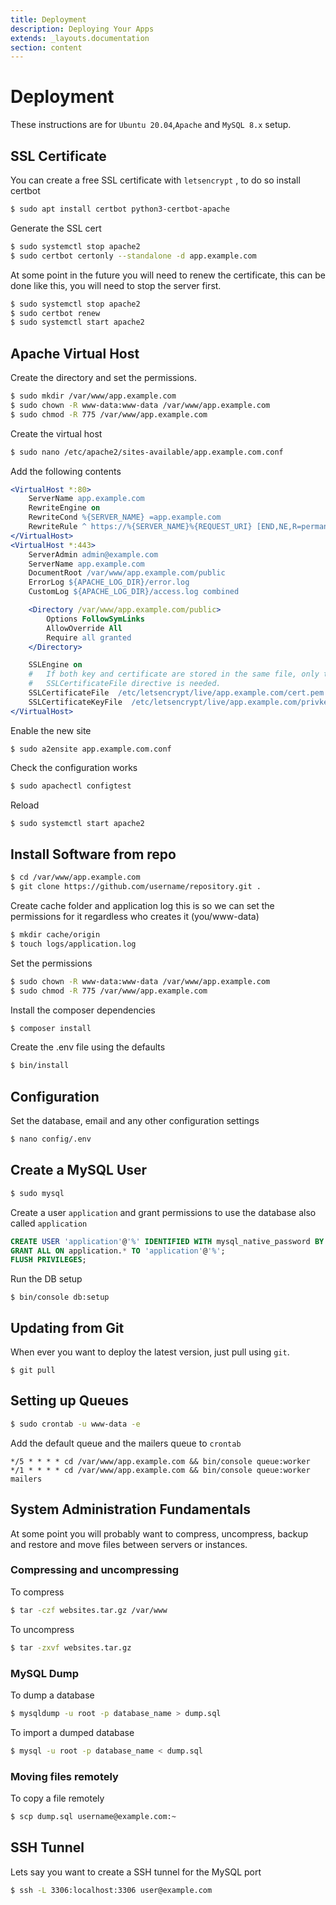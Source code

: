 ```yaml
---
title: Deployment
description: Deploying Your Apps
extends: _layouts.documentation
section: content
---
```

# Deployment

These instructions are for `Ubuntu 20.04`,`Apache` and `MySQL 8.x` setup.

## SSL Certificate

You can create a free SSL certificate with `letsencrypt` , to do so install certbot

```bash
$ sudo apt install certbot python3-certbot-apache
```

Generate the SSL cert

```bash
$ sudo systemctl stop apache2
$ sudo certbot certonly --standalone -d app.example.com
```

At some point in the future you will need to renew the certificate, this can be done like this, you will need to stop the server first.

```bash
$ sudo systemctl stop apache2
$ sudo certbot renew
$ sudo systemctl start apache2
```

## Apache Virtual Host

Create the directory and set the permissions.

```bash
$ sudo mkdir /var/www/app.example.com
$ sudo chown -R www-data:www-data /var/www/app.example.com
$ sudo chmod -R 775 /var/www/app.example.com
```

Create the virtual host


```bash
$ sudo nano /etc/apache2/sites-available/app.example.com.conf
```

Add the following contents

```apache
<VirtualHost *:80> 
    ServerName app.example.com
    RewriteEngine on
    RewriteCond %{SERVER_NAME} =app.example.com
    RewriteRule ^ https://%{SERVER_NAME}%{REQUEST_URI} [END,NE,R=permanent]
</VirtualHost>
<VirtualHost *:443>
    ServerAdmin admin@example.com
    ServerName app.example.com
    DocumentRoot /var/www/app.example.com/public
    ErrorLog ${APACHE_LOG_DIR}/error.log
    CustomLog ${APACHE_LOG_DIR}/access.log combined

    <Directory /var/www/app.example.com/public>
        Options FollowSymLinks
        AllowOverride All
        Require all granted
    </Directory>

    SSLEngine on
    #   If both key and certificate are stored in the same file, only the
    #   SSLCertificateFile directive is needed.
    SSLCertificateFile  /etc/letsencrypt/live/app.example.com/cert.pem
    SSLCertificateKeyFile  /etc/letsencrypt/live/app.example.com/privkey.pem
</VirtualHost>
```


Enable the new site

```
$ sudo a2ensite app.example.com.conf
```

Check the configuration works

``` bash
$ sudo apachectl configtest
```

Reload

```bash
$ sudo systemctl start apache2
```

## Install Software from repo


```bash
$ cd /var/www/app.example.com
$ git clone https://github.com/username/repository.git .
```

Create cache folder and application log this is so we can set the permissions for it regardless who creates it (you/www-data)

```bash
$ mkdir cache/origin
$ touch logs/application.log
```

Set the permissions

```bash
$ sudo chown -R www-data:www-data /var/www/app.example.com
$ sudo chmod -R 775 /var/www/app.example.com
```

Install the composer dependencies

```bash
$ composer install
```

Create the .env file using the defaults

```bash
$ bin/install
```

## Configuration

Set the database, email and any other configuration settings

```bash
$ nano config/.env
```

## Create a MySQL User

```bash
$ sudo mysql
```

Create a user `application` and grant permissions to use the database also called `application`

```sql
CREATE USER 'application'@'%' IDENTIFIED WITH mysql_native_password BY 'secret!';
GRANT ALL ON application.* TO 'application'@'%';
FLUSH PRIVILEGES;
```

Run the DB setup

```
$ bin/console db:setup
```

## Updating from Git

When ever you want to deploy the latest version, just pull using `git`.

```
$ git pull
```

## Setting up Queues

```bash
$ sudo crontab -u www-data -e
```

Add the default queue and the mailers queue to `crontab`

```cron
*/5 * * * * cd /var/www/app.example.com && bin/console queue:worker
*/1 * * * * cd /var/www/app.example.com && bin/console queue:worker mailers
```

## System Administration Fundamentals

At some point you will probably want to compress, uncompress, backup and restore and move files 
between servers or instances.

### Compressing and uncompressing

To compress

```bash
$ tar -czf websites.tar.gz /var/www
```

To uncompress

```bash
$ tar -zxvf websites.tar.gz
```

### MySQL Dump

To dump a database

```bash
$ mysqldump -u root -p database_name > dump.sql
```

To import a dumped database

```bash
$ mysql -u root -p database_name < dump.sql
```

### Moving files remotely

To copy a file remotely

```bash
$ scp dump.sql username@example.com:~
```

## SSH Tunnel

Lets say you want to create a SSH tunnel for the MySQL port

```bash
$ ssh -L 3306:localhost:3306 user@example.com
```